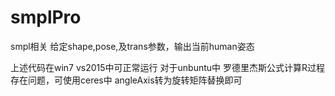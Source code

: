 # smplPro
smpl相关
给定shape,pose,及trans参数，输出当前human姿态

上述代码在win7 vs2015中可正常运行
对于unbuntu中 罗德里杰斯公式计算R过程存在问题，可使用ceres中 angleAxis转为旋转矩阵替换即可

